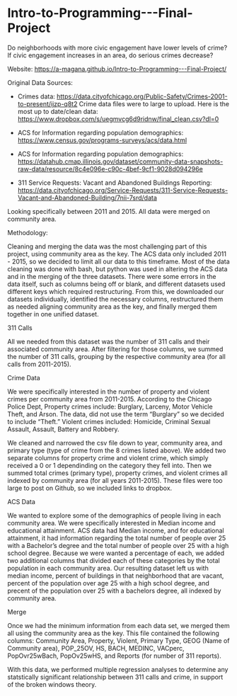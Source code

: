# Intro-to-Programming---Final-Project
Do neighborhoods with more civic engagement have lower levels of crime? If civic engagement increases in an area, do serious crimes decrease?

Website: https://a-magana.github.io/Intro-to-Programming---Final-Project/

Original Data Sources:
- Crimes data: https://data.cityofchicago.org/Public-Safety/Crimes-2001-to-present/ijzp-q8t2
  Crime data files were to large to upload. Here is the most up to date/clean data:
  https://www.dropbox.com/s/uegmvcg6d9ridnw/final_clean.csv?dl=0

- ACS for Information regarding population demographics: https://www.census.gov/programs-surveys/acs/data.html

- ACS for Information regarding population demographics: https://datahub.cmap.illinois.gov/dataset/community-data-snapshots-raw-data/resource/8c4e096e-c90c-4bef-9cf1-9028d094296e

- 311 Service Requests: Vacant and Abandoned Buildings Reporting: https://data.cityofchicago.org/Service-Requests/311-Service-Requests-Vacant-and-Abandoned-Building/7nii-7srd/data

Looking specifically between 2011 and 2015. All data were merged on community area.

Methodology:

Cleaning and merging the data was the most challenging part of this project, using community area as the key. The ACS data only included 2011 - 2015, so we decided to limit all our data to this timeframe. Most of the data cleaning was done with bash, but python was used in altering the ACS data and in the merging of the three datasets. There were some errors in the data itself, such as columns being off or blank, and different datasets used different keys which required restructuring. From this, we downloaded our datasets individually, identified the necessary columns, restructured them as needed aligning community area as the key, and finally merged them together in one unified dataset.

311 Calls

All we needed from this dataset was the number of 311 calls and their associated community area. After filtering for those columns, we summed the number of 311 calls, grouping by the respective community area (for all calls from 2011-2015).

Crime Data

We were specifically interested in the number of property and violent crimes per community area from 2011-2015. According to the Chicago Police Dept, Property crimes include: Burglary, Larceny, Motor Vehicle Theft, and Arson. The data, did not use the term “Burglary” so we decided to include “Theft.” Violent crimes included: Homicide, Criminal Sexual Assault, Assault, Battery and Robbery.

We cleaned and narrowed the csv file down to year, community area, and primary type (type of crime from the 8 crimes listed above). We added two separate columns for property crime and violent crime, which simply received a 0 or 1 dependinding on the category they fell into. Then we summed total crimes (primary type), property crimes, and violent crimes all indexed by community area (for all years 2011-2015). These files were too large to post on Github, so we included links to dropbox. 

ACS Data

We wanted to explore some of the demographics of people living in each community area. We were specifically interested in Median income and educational attainment. ACS data had Median income, and for educational attainment, it had information regarding the total number of people over 25 with a Bachelor’s degree and the total number of people over 25 with a high school degree. Because we were wanted a percentage of each, we added two additional columns that divided each of these categories by the total population in each community area. Our resulting dataset left us with median income, percent of buildings in that neighborhood that are vacant, percent of the population over age 25 with a high school degree, and precent of the population over 25 with a bachelors degree, all indexed by community area.

Merge

Once we had the minimum information from each data set, we merged them all using the community area as the key. This file contained the following columns:
Community Area, Property, Violent, Primary Type, GEOG (Name of Community area), POP_25OV, HS, BACH, MEDINC, VACperc, PopOvr25wBach, PopOv25wHS, and Reports (for number of 311 reports).

With this data, we performed multiple regression analyses to determine any statstically significant relationship between 311 calls and crime, in support of the broken windows theory.
